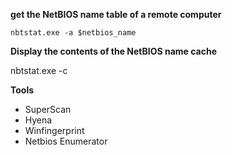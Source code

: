 
**get the NetBIOS name table of a remote computer**

``
nbtstat.exe -a $netbios_name
``

**Display the contents of the NetBIOS name cache**

nbtstat.exe -c

**Tools**

- SuperScan
- Hyena
- Winfingerprint
- Netbios Enumerator
